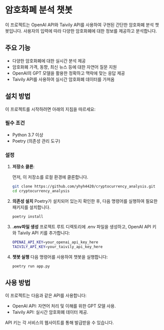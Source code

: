 # 암호화폐 분석 챗봇

이 프로젝트는 OpenAI API와 Taivily API를 사용하여 구현된 간단한 암호화폐 분석 챗봇입니다. 사용자의 입력에 따라 다양한 암호화폐에 대한 정보를 제공하고 분석합니다.

## 주요 기능

- 다양한 암호화폐에 대한 실시간 분석 제공
- 암호화폐 가격, 동향, 최신 뉴스 등에 대한 자연어 질문 지원
- OpenAI의 GPT 모델을 활용한 정확하고 맥락에 맞는 응답 제공
- Taivily API를 사용하여 실시간 암호화폐 데이터를 가져옴

## 설치 방법

이 프로젝트를 시작하려면 아래의 지침을 따르세요:

### 필수 조건

- Python 3.7 이상
- Poetry (의존성 관리 도구)

### 설정

1. **저장소 클론**:

   먼저, 이 저장소를 로컬 환경에 클론합니다.

   ```bash
   git clone https://github.com/yhyh4420/cryptocurrency_analysis.git
   cd cryptocurrency_analysis

2. **의존성 설치**
   Poetry가 설치되어 있는지 확인한 후, 다음 명령어를 실행하여 필요한 패키지를 설치합니다.
   ```bash
   poetry install

3. **.env파일 생성**
   프로젝트 루트 디렉토리에 .env 파일을 생성하고, OpenAI API 키와 Taivily API 키를 추가합니다:
   ```bash
   OPENAI_API_KEY=your_openai_api_key_here
   TAIVILY_API_KEY=your_taivily_api_key_here

4. **챗봇 실행**
   다음 명령어를 사용하여 챗봇을 실행합니다:
   ```bash
   poetry run app.py
   
## 사용 방법

이 프로젝트는 다음과 같은 API를 사용합니다:
- OpenAI API: 자연어 처리 및 이해를 위한 GPT 모델 사용.
- Taivily API: 실시간 암호화폐 데이터 제공.

API 키는 각 서비스의 웹사이트를 통해 발급받을 수 있습니다.
